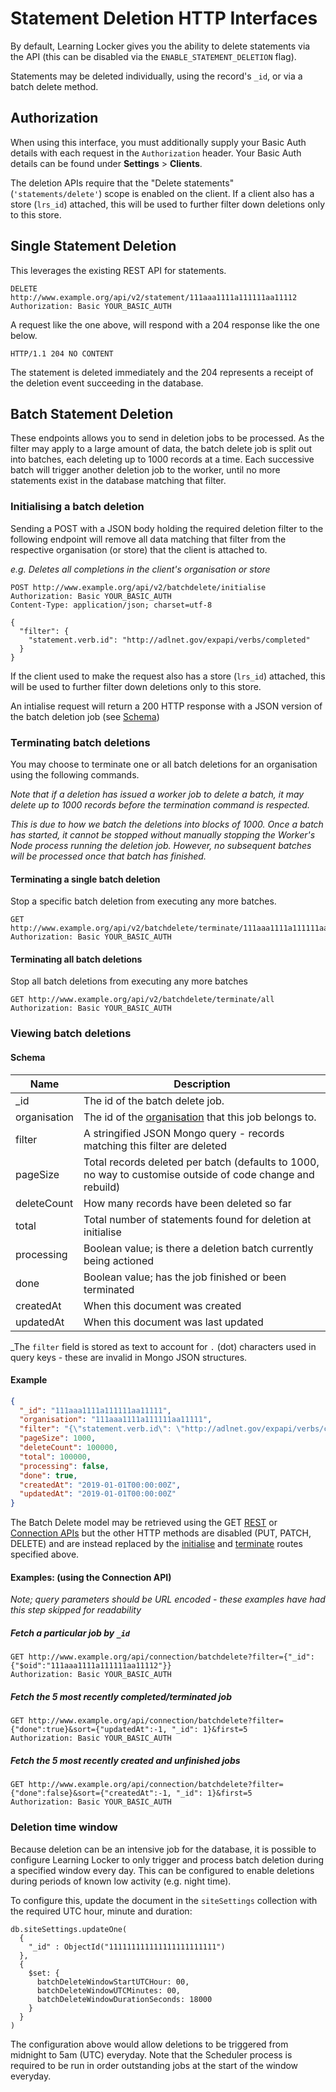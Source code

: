 # Statement Deletion HTTP Interfaces

By default, Learning Locker gives you the ability to delete statements via the API (this can be disabled via the `ENABLE_STATEMENT_DELETION` flag). 

Statements may be deleted individually, using the record's `_id`, or via a batch delete method.

## Authorization

When using this interface, you must additionally supply your Basic Auth details with each request in the `Authorization` header. Your Basic Auth details can be found under **Settings** > **Clients**. 

The deletion APIs require that the "Delete statements" (`'statements/delete'`) scope is enabled on the client. If a client also has a store (`lrs_id`) attached, this will be used to further filter down deletions only to this store.


## Single Statement Deletion

This leverages the existing REST API for statements.

```
DELETE http://www.example.org/api/v2/statement/111aaa1111a111111aa11112
Authorization: Basic YOUR_BASIC_AUTH
```

A request like the one above, will respond with a 204 response like the one below.

```
HTTP/1.1 204 NO CONTENT
```

The statement is deleted immediately and the 204 represents a receipt of the deletion event succeeding in the database.

## Batch Statement Deletion

These endpoints allows you to send in deletion jobs to be processed. As the filter may apply to a large amount of data, the batch delete job is split out into batches, each deleting up to 1000 records at a time. Each successive batch will trigger another deletion job to the worker, until no more statements exist in the database matching that filter.

### Initialising a batch deletion

Sending a POST with a JSON body holding the required deletion filter to the following endpoint will remove all data matching that filter from the respective organisation (or store) that the client is attached to.

_e.g. Deletes all completions in the client's organisation or store_

```
POST http://www.example.org/api/v2/batchdelete/initialise
Authorization: Basic YOUR_BASIC_AUTH
Content-Type: application/json; charset=utf-8

{
  "filter": {
    "statement.verb.id": "http://adlnet.gov/expapi/verbs/completed"
  }
}
```

If the client used to make the request also has a store (`lrs_id`) attached, this will be used to further filter down deletions only to this store.

An intialise request will return a 200 HTTP response with a JSON version of the batch deletion job (see [Schema](#schema))

### Terminating batch deletions

You may choose to terminate one or all batch deletions for an organisation using the following commands.

_Note that if a deletion has issued a worker job to delete a batch, it may delete up to 1000 records before the termination command is respected._

_This is due to how we batch the deletions into blocks of 1000. Once a batch has started, it cannot be stopped without manually stopping the Worker's Node process running the deletion job. However, no subsequent batches will be processed once that batch has finished._

#### Terminating a single batch deletion

Stop a specific batch deletion from executing any more batches.

```
GET http://www.example.org/api/v2/batchdelete/terminate/111aaa1111a111111aa11112
Authorization: Basic YOUR_BASIC_AUTH
```

#### Terminating all batch deletions

Stop all batch deletions from executing any more batches

```
GET http://www.example.org/api/v2/batchdelete/terminate/all
Authorization: Basic YOUR_BASIC_AUTH
```

### Viewing batch deletions

#### Schema

Name | Description 
--- | ---
_id | The id of the batch delete job.
organisation | The id of the [organisation](../http-organisations#schema) that this job belongs to.
filter | A stringified JSON Mongo query - records matching this filter are deleted
pageSize | Total records deleted per batch (defaults to 1000, no way to customise outside of code change and rebuild)
deleteCount | How many records have been deleted so far
total | Total number of statements found for deletion at initialise
processing | Boolean value; is there a deletion batch currently being actioned
done | Boolean value; has the job finished or been terminated
createdAt | When this document was created
updatedAt | When this document was last updated

_The `filter` field is stored as text to account for `.` (dot) characters used in query keys - these are invalid in Mongo JSON structures. 


#### Example

```json
{
  "_id": "111aaa1111a111111aa11111",
  "organisation": "111aaa1111a111111aa11111",
  "filter": "{\"statement.verb.id\": \"http://adlnet.gov/expapi/verbs/completed\"}",
  "pageSize": 1000,
  "deleteCount": 100000,
  "total": 100000,
  "processing": false,
  "done": true,
  "createdAt": "2019-01-01T00:00:00Z",
  "updatedAt": "2019-01-01T00:00:00Z"
}
```

The Batch Delete model may be retrieved using the GET [REST](../http-rest) or [Connection APIs](../http-connection) but the other HTTP methods are disabled (PUT, PATCH, DELETE) and are instead replaced by the [initialise](#initialising-a-batch-deletion) and [terminate](#terminating-batch-deletions) routes specified above.

#### Examples: (using the Connection API)

_Note; query parameters should be URL encoded - these examples have had this step skipped for readability_

##### Fetch a particular job by `_id`

```
GET http://www.example.org/api/connection/batchdelete?filter={"_id":{"$oid":"111aaa1111a111111aa11112"}}
Authorization: Basic YOUR_BASIC_AUTH
```

##### Fetch the 5 most recently completed/terminated job
```
GET http://www.example.org/api/connection/batchdelete?filter={"done":true}&sort={"updatedAt":-1, "_id": 1}&first=5
Authorization: Basic YOUR_BASIC_AUTH
```

##### Fetch the 5 most recently created and unfinished jobs 
```
GET http://www.example.org/api/connection/batchdelete?filter={"done":false}&sort={"createdAt":-1, "_id": 1}&first=5
Authorization: Basic YOUR_BASIC_AUTH
```



### Deletion time window
Because deletion can be an intensive job for the database, it is possible to configure Learning Locker to only trigger and process batch deletion during a specified window every day. This can be configured to enable deletions during periods of known low activity (e.g. night time).

To configure this, update the document in the `siteSettings` collection with the required UTC hour, minute and duration:

```mongo
db.siteSettings.updateOne(
  {
    "_id" : ObjectId("111111111111111111111111")
  },
  {
    $set: {
      batchDeleteWindowStartUTCHour: 00,
      batchDeleteWindowUTCMinutes: 00,
      batchDeleteWindowDurationSeconds: 18000
    }
  }
)
```

The configuration above would allow deletions to be triggered from midnight to 5am (UTC) everyday. Note that the Scheduler process is required to be run in order outstanding jobs at the start of the window everyday.
